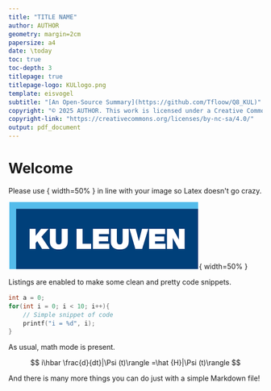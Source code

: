 ```yaml
---
title: "TITLE NAME"
author: AUTHOR
geometry: margin=2cm
papersize: a4
date: \today
toc: true
toc-depth: 3
titlepage: true
titlepage-logo: KULlogo.png
template: eisvogel
subtitle: "[An Open-Source Summary](https://github.com/Tfloow/Q8_KUL)"
copyright: "© 2025 AUTHOR. This work is licensed under a Creative Commons Attribution-NonCommercial-ShareAlike 4.0 International License."
copyright-link: "https://creativecommons.org/licenses/by-nc-sa/4.0/"
output: pdf_document
---
```


# Welcome

Please use { width=50% } in line with your image so Latex doesn't go crazy.

![Logo of KULeuven](KULlogo.png){ width=50% }

Listings are enabled to make some clean and pretty code snippets.

```c
int a = 0;
for(int i = 0; i < 10; i++){
    // Simple snippet of code
    printf("i = %d", i);
}
```

As usual, math mode is present.

$$
i\hbar \frac{d}{dt}|\Psi (t)\rangle =\hat {H}|\Psi (t)\rangle
$$

And there is many more things you can do just with a simple Markdown file!
